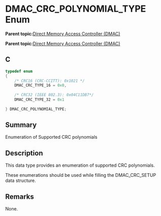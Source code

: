 # DMAC\_CRC\_POLYNOMIAL\_TYPE Enum

**Parent topic:**[Direct Memory Access Controller \(DMAC\)](GUID-BC288F92-E404-40EC-B68F-833F6E346C3F.md)

**Parent topic:**[Direct Memory Access Controller \(DMAC\)](GUID-725BAB37-D872-43F1-818D-6350B9533DF3.md)

## C

```c
typedef enum
{
    /* CRC16 (CRC-CCITT): 0x1021 */
    DMAC_CRC_TYPE_16 = 0x0,
    
    /* CRC32 (IEEE 802.3): 0x04C11DB7*/
    DMAC_CRC_TYPE_32 = 0x1
    
} DMAC_CRC_POLYNOMIAL_TYPE;

```

## Summary

Enumeration of Supported CRC polynomials

## Description

This data type provides an enumeration of supported CRC polynomials.

These enumerations should be used while filling the DMAC\_CRC\_SETUP<br />data structure.

## Remarks

None.

